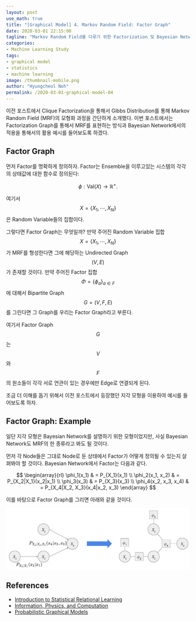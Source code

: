 ```yaml
---
layout: post
use_math: true
title: "[Graphical Model] 4. Markov Random Field: Factor Graph"
date: 2020-03-01 22:15:00
tagline: "Markov Random Field를 다루기 위한 Factorization 및 Bayesian Netwnro에서의 적용 방법 소개"
categories:
- Machine Learning Study
tags:
- graphical model
- statistics
- machine learning
image: /thumbnail-mobile.png
author: "Hyungcheol Noh"
permalink: /2020-03-01-graphical-model-04
---
```


이전 포스트에서 Clique Factorization을 통해서 Gibbs Distribution를 통해 Markov Random Field (MRF)의 모형화 과정을 간단하게 소개했다. 이번 포스트에서는 Factorization Graph를 통해서 MRF를 표현하는 방식과 Bayesian Network에서의 적용을 통해서의 활용 예시를 들어보도록 하겠다.

## Factor Graph
먼저 Factor를 명확하게 정의하자. Factor는 Ensemble을 이루고있는 시스템의 각각의 상태값에 대한 함수로 정의된다:

$$
\phi: \text{Val}(X) \rightarrow \mathbb{R}^+.
$$

여기서 $$X=\{X_1, \cdots, X_N\}$$은 Random Variable들의 집합이다.

그렇다면 Factor Graph는 무엇일까? 만약 주어진 Random Variable 집합 $$X=\{X_1, \cdots, X_N\}$$가 MRF를 형성한다면 그에 해당하는 Undirected Graph $$(V, E)$$가 존재할 것이다. 만약 주어진 Factor 집합 $$\Phi=\{\phi_a\}_{a\in F}$$에 대해서 Bipartite Graph $$G=(V, F, E)$$를 그린다면 그 Graph를 우리는 Factor Graph라고 부른다.

여기서 Factor Graph $$G$$는 $$V$$와 $$F$$의 원소들이 각각 서로 연관이 있는 경우에만 Edge로 연결되게 된다.

조금 더 이해를 돕기 위해서 이전 포스트에서 등장했던 지각 모형을 이용하여 예시를 들어보도록 하자.

## Factor Graph: Example
일단 지각 모형은 Bayesian Network를 설명하기 위한 모형이었지만, 사실 Bayesian Network도 MRF의 한 종류라고 봐도 될 것이다.

먼저 각 Node들은 그대로 Node로 둔 상태에서 Factor가 어떻게 정의될 수 있는지 살펴봐야 할 것이다. Bayesian Network에서 Factor는 다음과 같다.

$$
\begin{array}{rl}
\phi_1(x_1) & = P_{X_1}(x_1) \\
\phi_2(x_1, x_2) & = P_{X_2|X_1}(x_2|x_1) \\
\phi_3(x_3) & = P_{X_3}(x_3) \\
\phi_4(x_2, x_3, x_4) & = P_{X_4|X_2, X_3}(x_4|x_2, x_3)
\end{array}
$$

이를 바탕으로 Factor Graph를 그리면 아래와 같을 것이다.

![](/assets/img/2020-03-01-graphical-model-04/2020-03-01-graphical-model-04_2020-03-06-20-49-07.png)

## References
- [Introduction to Statistical Relational Learning](https://mitpress.mit.edu/books/introduction-statistical-relational-learning)
- [Information, Physics, and Computation](https://web.stanford.edu/~montanar/RESEARCH/book.html)
- [Probabilistic Graphical Models](https://mitpress.mit.edu/books/probabilistic-graphical-models)
